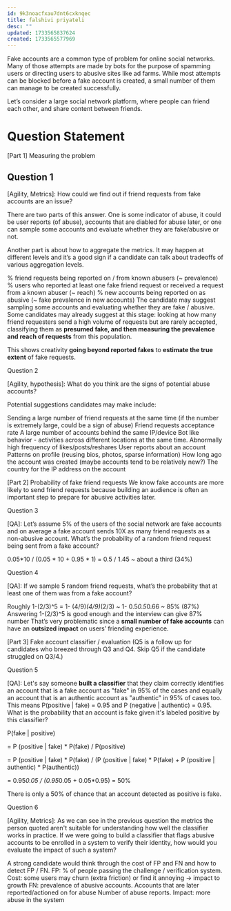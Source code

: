 ```yaml
---
id: 9k3noacfxau7dnt6cxknqec
title: falshivi priyateli
desc: ""
updated: 1733565837624
created: 1733565577969
---
```


Fake accounts are a common type of problem for online social networks. Many of those attempts are made by bots for the purpose of spamming users or directing users to abusive sites like ad farms. While most attempts can be blocked before a fake account is created, a small number of them can manage to be created successfully.



Let’s consider a large social network platform, where people can friend each other, and share content between friends.

# Question Statement
[Part 1] Measuring the problem


## Question 1 

[Agility, Metrics]: How could we find out if friend requests from fake accounts are an issue?

There are two parts of this answer. One is some indicator of abuse, it could be user reports (of abuse), accounts that are diabled for abuse later, or one can sample some accounts and evaluate whether they are fake/abusive or not.

Another part is about how to aggregate the metrics. It may happen at different levels and it’s a good sign if a candidate can talk about tradeoffs of various aggregation levels.

% friend requests being reported on / from known abusers (~ prevalence)
% users who reported at least one fake friend request or received a request from a known abuser (~ reach)
% new accounts being reported on as abusive  (~ fake prevalence in new accounts)
The candidate may suggest sampling some accounts and evaluating whether they are fake / abusive. Some candidates may already suggest at this stage: looking at how many friend requesters send a high volume of requests but are rarely accepted, classifying them as **presumed fake, and then measuring the prevalence and reach of requests** from this population.

This shows creativity **going beyond reported fakes** to **estimate the true extent** of fake requests.



Question 2 

[Agility, hypothesis]: What do you think are the signs of potential abuse accounts?

Potential suggestions candidates may make include:

Sending a large number of friend requests at the same time (if the number is extremely large, could be a sign of abuse)
Friend requests acceptance rate
A large number of accounts behind the same IP/device
Bot like behavior - activities across different locations at the same time. Abnormally high frequency of likes/posts/reshares
User reports about an account
Patterns on profile (reusing bios, photos, sparse information)
How long ago the account was created (maybe accounts tend to be relatively new?)
The country for the IP address on the account

[Part 2] Probability of fake friend requests
We know fake accounts are more likely to send friend requests because building an audience is often an important step to prepare for abusive activities later.



Question 3 

[QA]: Let’s assume 5% of the users of the social network are fake accounts and on average a fake account sends 10X as many friend requests as a non-abusive account. What’s the probability of a random friend request being sent from a fake account?

0.05*10 / (0.05 * 10 + 0.95 * 1) = 0.5 / 1.45 ~ about a third (34%)


Question 4 

[QA]: If we sample 5 random friend requests, what’s the probability that at least one of them was from a fake account?

Roughly 1-(2/3)^5  = 1- (4/9)*(4/9)*(2/3) ~ 1- 0.5*0.5*0.66 ~ 85%  (87%)
Answering 1-(2/3)^5 is good enough and the interview can give 87% number
That’s very problematic since a **small number of fake accounts** can have an **outsized impact** on users’ friending experience.



[Part 3] Fake account classifier / evaluation
(Q5 is a follow up for candidates who breezed through Q3 and Q4. Skip Q5 if the candidate struggled on Q3/4.)



Question 5 

[QA]: Let's say someone **built a classifier** that they claim correctly identifies an account that is a fake account as "fake" in 95% of the cases and equally an account that is an authentic account as "authentic" in 95% of cases too. This means P(positive | fake) = 0.95 and P (negative | authentic) = 0.95. What is the probability that an account is fake given it's labeled positive by this classifier?

P(fake | positive)

= P (positive | fake) * P(fake) / P(positive)

= P (positive | fake) * P(fake) / (P (positive | fake) * P(fake) + P (positive | authentic) * P(authentic))

= 0.95*0.05 / (0.95*0.05 + 0.05*0.95) = 50%

There is only a 50% of chance that an account detected as positive is fake.



Question 6 

[Agility, Metrics]: As we can see in the previous question the metrics the person quoted aren't suitable for understanding how well the classifier works in practice. If we were going to build a classifier that flags abusive accounts to be enrolled in a system to verify their identity, how would you evaluate the impact of such a system?

A strong candidate would think through the cost of FP and FN and how to detect FP / FN.
FP:
% of people passing the challenge / verification system.
Cost: some users may churn (extra friction) or find it annoying -> impact to growth
FN:
prevalence of abusive accounts. Accounts that are later reported/actioned on for abuse
Number of abuse reports. Impact: more abuse in the system

